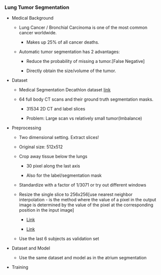 ### Lung Tumor Segmentation

- Medical Background

    - Lung Cancer / Bronchial Carcinoma is one of the most common cancer worldwide.

        - Makes up 25% of all cancer deaths.

    - Automatic tumor segmentation has 2 advantages:

        - Reduce the probability of missing a tumor.[False Negative]

        - Directly obtain the size/volume of the tumor.

- Dataset    

    - Medical Segmentation Decathlon dataset [link](http://medicaldecathlon.com/dataaws/#:~:text=Task05_Prostate-,Task06_Lung,-Task07_Pancreas)

    - 64 full body CT scans and their ground truth segmentation masks.

        - 31534 2D CT and label slices

        - Problem: Large scan vs relatively small tumor(Imbalance)

- Preprocessing

    - Two dimensional setting. Extract slices!

    - Original size: 512x512

    - Crop away tissue below the lungs

        - 30 pixel along the last axis

        - Also for the label/segmentation mask

    - Standardize with a factor of 1/3071 or try out different windows

    - Resize the single slice to 256x256[use nearest neighbor interpolation - is the method where the value of a pixel in the output image is determined by the value of the pixel at the corresponding position in the input image]

        - [Link](https://annmay10.medium.com/resizing-images-using-various-interpolation-techniques-4b99800999f2)

        - [Link](https://gist.github.com/georgeblck/e3e0274d725c858ba98b1c36c14e2835)

    - Use the last 6 subjects as validation set

- Dataset and Model

    - Use the same dataset and model as in the atrium segmentation

- Training